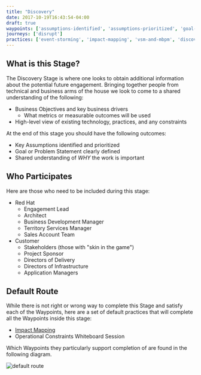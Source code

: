 ```yaml
---
title: "Discovery"
date: 2017-10-19T16:43:54-04:00
draft: true
waypoints: ['assumptions-identified', 'assumptions-prioritized', 'goal-or-problem-statement-defined', 'operational-constraints-identified']
journeys: ['disrupt']
practices: ['event-storming', 'impact-mapping', 'vsm-and-mbpm', 'discovery-session', 'chartering', 'agile-agenda', 'realtime-retrospective']
---
```

## What is this Stage?
The Discovery Stage is where one looks to obtain additional information about the potential future engagement. Bringing together people from technical and business arms of the house we look to come to a shared understanding of the following:

- Business Objectives and key business drivers
  - What metrics or measurable outcomes will be used
- High-level view of existing technology, practices, and any constraints

At the end of this stage you should have the following outcomes:

- Key Assumptions identified and prioritized
- Goal or Problem Statement clearly defined
- Shared understanding of *WHY* the work is important

## Who Participates
Here are those who need to be included during this stage:

- Red Hat
  - Engagement Lead
  - Architect
  - Business Development Manager
  - Territory Services Manager
  - Sales Account Team
- Customer
  - Stakeholders (those with "skin in the game")
  - Project Sponsor
  - Directors of Delivery
  - Directors of Infrastructure
  - Application Managers

## Default Route  
While there is not right or wrong way to complete this Stage and satisfy each of the Waypoints, here are a set of default practices that will complete all the Waypoints inside this stage:

- [Impact Mapping](/practices/impact-mapping/)
- Operational Constraints Whiteboard Session

Which Waypoints they particularly support completion of are found in the following diagram.

![default route](/images/discovery_default_route.png "Default Route for Discovery Stage")
